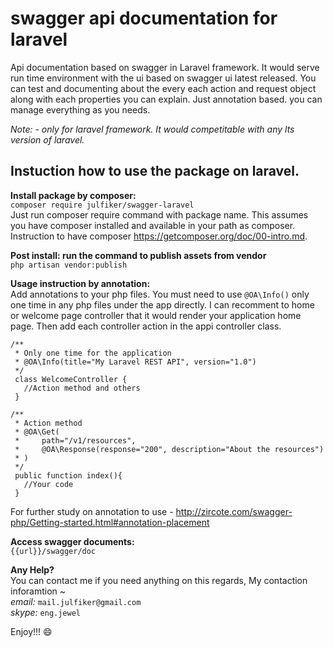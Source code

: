 # swagger api documentation for laravel 
Api documentation based on swagger in Laravel framework. It would serve run time environment with the ui based on swagger ui latest released. You can test and documenting about the every each action and request object along with each properties you can explain.  Just annotation based. you can manage everything as you needs.

_Note: - only for laravel framework. It would competitable with any lts version of laravel._

## Instuction how to use the package on laravel.
**Install package by composer:**  
``` composer require julfiker/swagger-laravel ```  
Just run composer require command with package name. This assumes you have composer installed and available in your path as composer. Instruction to have composer https://getcomposer.org/doc/00-intro.md.  

**Post install: run the command to publish assets from vendor**  
```php artisan vendor:publish```  


__Usage instruction by annotation:__  
Add annotations to your php files. You must need to use ```@OA\Info()``` only one time in any php files under the app directly. I can recomment to home or welcome page controller that it would render your application home page. Then add each controller action in the appi controller class.  

```
/**
 * Only one time for the application
 * @OA\Info(title="My Laravel REST API", version="1.0") 
 */
 class WelcomeController {
   //Action method and others
 }

/**
 * Action method
 * @OA\Get(
 *     path="/v1/resources",
 *     @OA\Response(response="200", description="About the resources")
 * )
 */
 public function index(){
   //Your code
 }
```  
For further study on annotation to use - http://zircote.com/swagger-php/Getting-started.html#annotation-placement

__Access swagger documents:__  
``` {{url}}/swagger/doc ```


**Any Help?**  
You can contact me if you need anything on this regards, My contaction inforamtion ~  
_email:_ `mail.julfiker@gmail.com`   
_skype:_ `eng.jewel`   
  
Enjoy!!! :smile:
